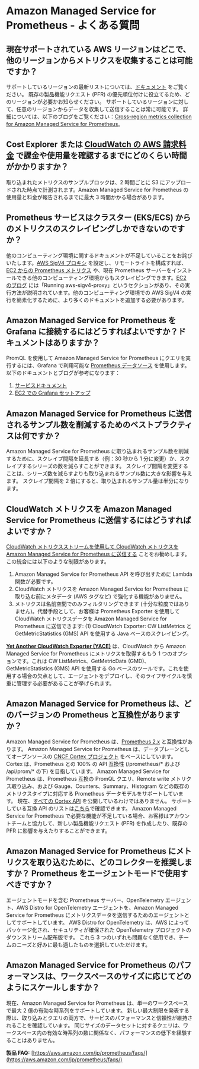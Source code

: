 # Amazon Managed Service for Prometheus - よくある質問




## 現在サポートされている AWS リージョンはどこで、他のリージョンからメトリクスを収集することは可能ですか？

サポートしているリージョンの最新リストについては、[ドキュメント](https://docs.aws.amazon.com/ja_jp/prometheus/latest/userguide/what-is-Amazon-Managed-Service-Prometheus.html) をご覧ください。
既存の製品機能リクエスト (PFR) の優先順位付けに役立てるため、どのリージョンが必要かお知らせください。
サポートしているリージョンに対して、任意のリージョンからデータを収集して送信することは常に可能です。
詳細については、以下のブログをご覧ください：[Cross-region metrics collection for Amazon Managed Service for Prometheus](https://aws.amazon.com/blogs/opensource/set-up-cross-region-metrics-collection-for-amazon-managed-service-for-prometheus-workspaces/)。



## Cost Explorer または [CloudWatch の AWS 請求料金](https://docs.aws.amazon.com/ja_jp/AmazonCloudWatch/latest/monitoring/gs_monitor_estimated_charges_with_cloudwatch.html) で課金や使用量を確認するまでにどのくらい時間がかかりますか？

取り込まれたメトリクスのサンプルブロックは、2 時間ごとに S3 にアップロードされた時点で計測されます。Amazon Managed Service for Prometheus の使用量と料金が報告されるまでに最大 3 時間かかる場合があります。




## Prometheus サービスはクラスター (EKS/ECS) からのメトリクスのスクレイピングしかできないのですか？

他のコンピューティング環境に関するドキュメントが不足していることをお詫びいたします。[AWS SigV4 プロキシ](https://github.com/awslabs/aws-sigv4-proxy) を設定し、リモートライトを構成すれば、[EC2 からの Prometheus メトリクス](https://aws.amazon.com/jp/blogs/news/using-amazon-managed-service-for-prometheus-to-monitor-ec2-environments/) や、現在 Prometheus サーバーをインストールできる他のコンピューティング環境からもスクレイピングできます。[EC2 のブログ](https://aws.amazon.com/jp/blogs/news/using-amazon-managed-service-for-prometheus-to-monitor-ec2-environments/) には「Running aws-sigv4-proxy」というセクションがあり、その実行方法が説明されています。他のコンピューティング環境での AWS SigV4 の実行を簡素化するために、より多くのドキュメントを追加する必要があります。



## Amazon Managed Service for Prometheus を Grafana に接続するにはどうすればよいですか？ドキュメントはありますか？

PromQL を使用して Amazon Managed Service for Prometheus にクエリを実行するには、Grafana で利用可能な [Prometheus データソース](https://grafana.com/docs/grafana/latest/datasources/prometheus/) を使用します。以下のドキュメントとブログが参考になります：
1. [サービスドキュメント](https://docs.aws.amazon.com/ja_jp/prometheus/latest/userguide/AMP-onboard-query.html)
1. [EC2 での Grafana セットアップ](https://aws.amazon.com/jp/blogs/news/setting-up-grafana-on-ec2-to-query-metrics-from-amazon-managed-service-for-prometheus/)



## Amazon Managed Service for Prometheus に送信されるサンプル数を削減するためのベストプラクティスは何ですか？

Amazon Managed Service for Prometheus に取り込まれるサンプル数を削減するために、スクレイプ間隔を延長する（例：30 秒から 1 分に変更）か、スクレイプするシリーズの数を減らすことができます。
スクレイプ間隔を変更することは、シリーズ数を減らすよりも取り込まれるサンプル数に大きな影響を与えます。
スクレイプ間隔を 2 倍にすると、取り込まれるサンプル量は半分になります。



## CloudWatch メトリクスを Amazon Managed Service for Prometheus に送信するにはどうすればよいですか？

[CloudWatch メトリクスストリームを使用して CloudWatch メトリクスを Amazon Managed Service for Prometheus に送信する](/observability-best-practices/ja/recipes/recipes/lambda-cw-metrics-go-amp/) ことをお勧めします。この統合には以下のような制限があります。

1. Amazon Managed Service for Prometheus API を呼び出すために Lambda 関数が必要です。
1. CloudWatch メトリクスを Amazon Managed Service for Prometheus に取り込む前にメタデータ (AWS タグなど) で強化する機能がありません。
1. メトリクスは名前空間でのみフィルタリングできます (十分な粒度ではありません)。代替手段として、お客様は Prometheus Exporter を使用して CloudWatch メトリクスデータを Amazon Managed Service for Prometheus に送信できます: (1) CloudWatch Exporter: CW ListMetrics と GetMetricStatistics (GMS) API を使用する Java ベースのスクレイピング。

[**Yet Another CloudWatch Exporter (YACE)**](https://github.com/nerdswords/yet-another-cloudwatch-exporter) は、CloudWatch から Amazon Managed Service for Prometheus にメトリクスを取得するもう 1 つのオプションです。これは CW ListMetrics、GetMetricData (GMD)、GetMetricStatistics (GMS) API を使用する Go ベースのツールです。これを使用する場合の欠点として、エージェントをデプロイし、そのライフサイクルを慎重に管理する必要があることが挙げられます。



## Amazon Managed Service for Prometheus は、どのバージョンの Prometheus と互換性がありますか？

Amazon Managed Service for Prometheus は、[Prometheus 2.x](https://github.com/prometheus/prometheus/blob/main/RELEASE.md) と互換性があります。
Amazon Managed Service for Prometheus は、データプレーンとしてオープンソースの [CNCF Cortex プロジェクト](https://cortexmetrics.io/) をベースにしています。
Cortex は、Prometheus との 100% の API 互換性 (/prometheus/* および /api/prom/* の下) を目指しています。
Amazon Managed Service for Prometheus は、Prometheus 互換の PromQL クエリ、Remote write メトリクス取り込み、および Gauge、Counters、Summary、Histogram などの既存のメトリクスタイプに対応する Prometheus データモデルをサポートしています。
現在、[すべての Cortex API](https://cortexmetrics.io/docs/api/) を公開しているわけではありません。
サポートしている互換 API のリストは[こちら](https://docs.aws.amazon.com/ja_jp/prometheus/latest/userguide/AMP-APIReference.html)で確認できます。
Amazon Managed Service for Prometheus で必要な機能が不足している場合、お客様はアカウントチームと協力して、新しい製品機能リクエスト (PFR) を作成したり、既存の PFR に影響を与えたりすることができます。



## Amazon Managed Service for Prometheus にメトリクスを取り込むために、どのコレクターを推奨しますか？ Prometheus をエージェントモードで使用すべきですか？

エージェントモードを含む Prometheus サーバー、OpenTelemetry エージェント、AWS Distro for OpenTelemetry エージェントを、Amazon Managed Service for Prometheus にメトリクスデータを送信するためのエージェントとしてサポートしています。
AWS Distro for OpenTelemetry は、AWS によってパッケージ化され、セキュリティが確保された OpenTelemetry プロジェクトのダウンストリーム配布版です。
これら 3 つのいずれも問題なく使用でき、チームのニーズと好みに最も適したものを選択していただけます。



## Amazon Managed Service for Prometheus のパフォーマンスは、ワークスペースのサイズに応じてどのようにスケールしますか？

現在、Amazon Managed Service for Prometheus は、単一のワークスペースで最大 2 億の有効な時系列をサポートしています。
新しい最大制限を発表する際は、取り込みとクエリの両方で、サービスのパフォーマンスと信頼性が維持されることを確認しています。
同じサイズのデータセットに対するクエリは、ワークスペース内の有効な時系列の数に関係なく、パフォーマンスの低下を経験することはありません。

**製品 FAQ:** [https://aws.amazon.com/jp/prometheus/faqs/](https://aws.amazon.com/jp/prometheus/faqs/)
